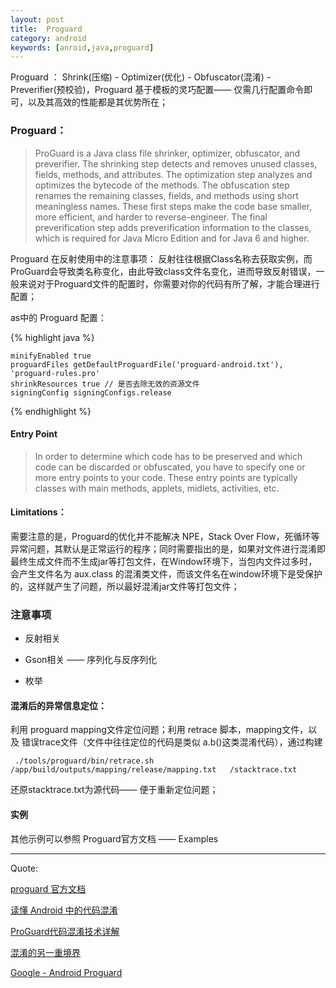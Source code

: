 ```yaml
---
layout: post
title:  Proguard
category: android
keywords: [anroid,java,proguard]
---
```


Proguard ： Shrink(压缩) - Optimizer(优化) - Obfuscator(混淆) - Preverifier(预校验)，Proguard 基于模板的灵巧配置—— 仅需几行配置命令即可，以及其高效的性能都是其优势所在；

### Proguard：

> ProGuard is a Java class file shrinker, optimizer, obfuscator, and preverifier. The shrinking step detects and removes unused classes, fields, methods, and attributes. The optimization step analyzes and optimizes the bytecode of the methods. The obfuscation step renames the remaining classes, fields, and methods using short meaningless names. These first steps make the code base smaller, more efficient, and harder to reverse-engineer. The final preverification step adds preverification information to the classes, which is required for Java Micro Edition and for Java 6 and higher.


Proguard 在反射使用中的注意事项：  反射往往根据Class名称去获取实例，而 ProGuard会导致类名称变化，由此导致class文件名变化，进而导致反射错误，一般来说对于Proguard文件的配置时，你需要对你的代码有所了解，才能合理进行配置；


as中的 Proguard 配置：

{% highlight java %}

    minifyEnabled true
    proguardFiles getDefaultProguardFile('proguard-android.txt'), 'proguard-rules.pro'
    shrinkResources true // 是否去除无效的资源文件
    signingConfig signingConfigs.release


{% endhighlight %}


#### Entry Point

>  In order to determine which code has to be preserved and which code can be discarded or obfuscated, you have to specify one or more entry points to your code. These entry points are typically classes with main methods, applets, midlets, activities, etc.


#### Limitations：

需要注意的是，Proguard的优化并不能解决 NPE，Stack Over Flow，死循环等异常问题，其默认是正常运行的程序；同时需要指出的是，如果对文件进行混淆即最终生成文件而不生成jar等打包文件，在Window环境下，当包内文件过多时，会产生文件名为 aux.class 的混淆类文件，而该文件名在window环境下是受保护的，这样就产生了问题，所以最好混淆jar文件等打包文件；



### 注意事项

*  反射相关   

*  Gson相关 —— 序列化与反序列化

*  枚举

#### 混淆后的异常信息定位：

利用 proguard mapping文件定位问题；利用 retrace 脚本，mapping文件，以及 错误trace文件（文件中往往定位的代码是类似 a.b()这类混淆代码），通过构建

` ./tools/proguard/bin/retrace.sh   /app/build/outputs/mapping/release/mapping.txt   /stacktrace.txt`

还原stacktrace.txt为源代码—— 便于重新定位问题；


#### 实例

其他示例可以参照 Proguard官方文档 —— Examples


---

Quote:

[proguard 官方文档](http://proguard.sourceforge.net/)

[读懂 Android 中的代码混淆](http://droidyue.com/blog/2016/07/10/understanding-android-obfuscated-code-by-proguard/)

[ProGuard代码混淆技术详解](http://www.cnblogs.com/cr330326/p/5534915.html)

[混淆的另一重境界](https://mp.weixin.qq.com/s?__biz=MzAxNzMxNzk5OQ==&mid=2649485204&idx=1&sn=3e1fcbae5fc1abd222589ea1849185d9&chksm=83f82694b48faf82c8652254fc7774759dc91af8186e6a59b2f90e55b0e10d51c285756a8ff6&scene=0#rd)

[Google - Android Proguard](https://developer.android.com/studio/build/shrink-code.html)

